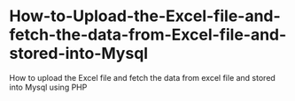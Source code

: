 # How-to-Upload-the-Excel-file-and-fetch-the-data-from-Excel-file-and-stored-into-Mysql
How to upload the Excel file and fetch the data from excel file  and stored into Mysql using PHP
